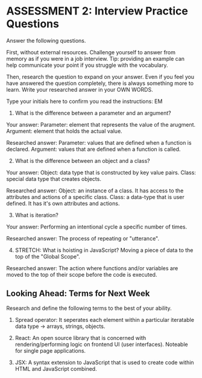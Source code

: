# ASSESSMENT 2: Interview Practice Questions

Answer the following questions.

First, without external resources. Challenge yourself to answer from memory as if you were in a job interview. Tip: providing an example can help communicate your point if you struggle with the vocabulary.

Then, research the question to expand on your answer. Even if you feel you have answered the question completely, there is always something more to learn. Write your researched answer in your OWN WORDS.

Type your initials here to confirm you read the instructions: EM

1. What is the difference between a parameter and an argument?

Your answer:
Parameter: element that represents the value of the arugment.
Argument: element that holds the actual value.

Researched answer:
Parameter: values that are defined when a function is declared.
Argument: values that are defined when a function is called.

2. What is the difference between an object and a class?

Your answer:
Object: data type that is constructed by key value pairs.
Class: special data type that creates objects.

Researched answer:
Object: an instance of a class. It has access to the attributes and actions of a specific class.
Class: a data-type that is user defined. It has it's own attributes and actions.

3. What is iteration?

Your answer:
Performing an intentional cycle a specific number of times.

Researched answer:
The process of repeating or "utterance".

4. STRETCH: What is hoisting in JavaScript?
   Moving a piece of data to the top of the "Global Scope".

Researched answer:
The action where functions and/or variables are moved to the top of their scope before the code is executed.

## Looking Ahead: Terms for Next Week

Research and define the following terms to the best of your ability.

1. Spread operator:
   It seperates each element within a particular iteratable data type -> arrays, strings, objects.

2. React:
   An open source library that is concerned with rendering/performing logic on frontend UI (user interfaces). Noteable for single page applications.

3. JSX:
   A syntax extension to JavaScript that is used to create code within HTML and JavaScript combined.
